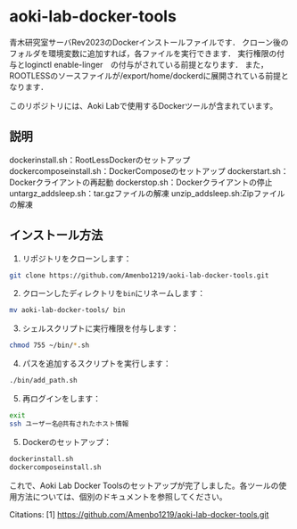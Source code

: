 # aoki-lab-docker-tools
青木研究室サーバRev2023のDockerインストールファイルです．
クローン後のフォルダを環境変数に追加すれば，各ファイルを実行できます．
実行権限の付与とloginctl enable-linger　の付与がされている前提となります．
また，ROOTLESSのソースファイルが/export/home/dockerdに展開されている前提となります．

このリポジトリには、Aoki Labで使用するDockerツールが含まれています。
## 説明
dockerinstall.sh：RootLessDockerのセットアップ
dockercomposeinstall.sh：DockerComposeのセットアップ
dockerstart.sh：Dockerクライアントの再起動
dockerstop.sh：Dockerクライアントの停止
untargz_addsleep.sh：tar.gzファイルの解凍
unzip_addsleep.sh:Zipファイルの解凍
## インストール方法

1. リポジトリをクローンします：

```bash
git clone https://github.com/Amenbo1219/aoki-lab-docker-tools.git
```

2. クローンしたディレクトリを`bin`にリネームします：

```bash
mv aoki-lab-docker-tools/ bin
```

3. シェルスクリプトに実行権限を付与します：

```bash
chmod 755 ~/bin/*.sh
```

4. パスを追加するスクリプトを実行します：

```bash
./bin/add_path.sh
```
5. 再ログインをします：
```bash
exit
ssh ユーザー名@共有されたホスト情報
```


5. Dockerのセットアップ：
```bash
dockerinstall.sh
dockercomposeinstall.sh
```
これで、Aoki Lab Docker Toolsのセットアップが完了しました。各ツールの使用方法については、個別のドキュメントを参照してください。

Citations:
[1] https://github.com/Amenbo1219/aoki-lab-docker-tools.git
